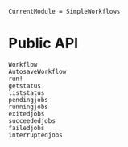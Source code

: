 ```@meta
CurrentModule = SimpleWorkflows
```

# Public API

```@docs
Workflow
AutosaveWorkflow
run!
getstatus
liststatus
pendingjobs
runningjobs
exitedjobs
succeededjobs
failedjobs
interruptedjobs
```
